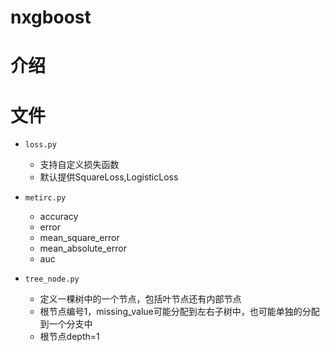 # nxgboost

# 介绍

# 文件
* `loss.py` 
    * 支持自定义损失函数
    * 默认提供SquareLoss,LogisticLoss

* `metirc.py`
    * accuracy
    * error
    * mean_square_error
    * mean_absolute_error
    * auc

* `tree_node.py`
    * 定义一棵树中的一个节点，包括叶节点还有内部节点
    * 根节点编号1，missing_value可能分配到左右子树中，也可能单独的分配到一个分支中
    * 根节点depth=1
